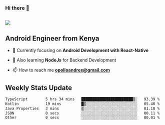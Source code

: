### Hi there 👋
<h2 align="left"><img src="https://readme-typing-svg.herokuapp.com?color=000000&lines=I'm+Andrew+Opollo😊;Welcome+to+my+Github😜"> </h2>

## Android Engineer from Kenya


- 🌱 Currently focusing on **Android Development with React-Native**

- 🔭 Also learning **NodeJs** for Backend Development

- 📫 How to reach me **opolloandres@gmail.com**


## Weekly Stats Update
<!--START_SECTION:waka-->

```txt
TypeScript        5 hrs 34 mins   ███████████████████████▒░   93.39 %
Kotlin            19 mins         █▒░░░░░░░░░░░░░░░░░░░░░░░   05.40 %
Java Properties   3 mins          ▒░░░░░░░░░░░░░░░░░░░░░░░░   01.10 %
JSON              0 secs          ░░░░░░░░░░░░░░░░░░░░░░░░░   00.11 %
Other             0 secs          ░░░░░░░░░░░░░░░░░░░░░░░░░   00.01 %
```

<!--END_SECTION:waka-->



